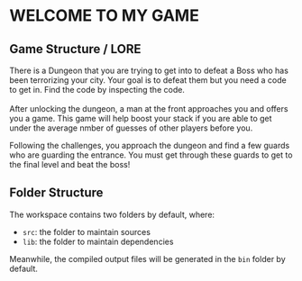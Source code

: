 <h1> WELCOME TO MY GAME </h1>

## Game Structure / LORE

<body> 
  There is a Dungeon that you are trying to get into to defeat a Boss who has been terrorizing your city. Your goal is to defeat them but you need a code to get in. Find the code by inspecting the code. 
  <br></br>
  After unlocking the dungeon, a man at the front approaches you and offers you a game. This game will help boost your stack if you are able to get under the average nmber of guesses of other players before you.
  
  Following the challenges, you approach the dungeon and find a few guards who are guarding the entrance. You must get through these guards to get to the final level and beat the boss!
  
  
## Folder Structure

The workspace contains two folders by default, where:

- `src`: the folder to maintain sources
- `lib`: the folder to maintain dependencies

Meanwhile, the compiled output files will be generated in the `bin` folder by default.
